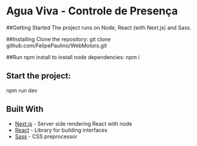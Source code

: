 # Agua Viva - Controle de Presença

##Getting Started
The project runs on Node, React (with Next.js) and Sass.

##Installing
Clone the repository:
git clone github.com/FelipePaulino/WebMotors.git

##Run npm install to install node dependencies:
npm i

## Start the project:
npm run dev

## Built With

* [Next.js](https://nextjs.org/) - Server side rendering React with node
* [React](https://reactjs.org/) - Library for building interfaces
* [Sass](https://sass-lang.com/) - CSS preprocessor
